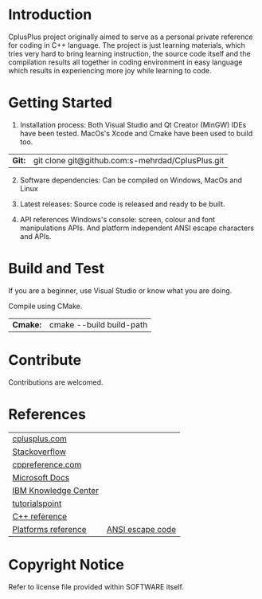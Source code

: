 # Introduction 
CplusPlus project originally aimed to serve as a personal private reference for coding in C++ language.
The project is just learning materials, which tries very hard to bring learning instruction, the source code itself and the compilation results all together in coding environment in easy language which results in experiencing more joy while learning to code.


# Getting Started
1.  Installation process:
Both Visual Studio and Qt Creator (MinGW) IDEs have been tested. MacOs's Xcode and Cmake have been used to build too.

<table>
<tr>
<td><b>Git:</b></td>
<td>git clone git@github.com:s-mehrdad/CplusPlus.git</td>
</tr>
</table>

2.  Software dependencies:
Can be compiled on Windows, MacOs and Linux

3.  Latest releases:
Source code is released and ready to be built.

4.  API references
Windows's console: screen, colour and font manipulations APIs.
And platform independent ANSI escape characters and APIs.

# Build and Test
If you are a beginner, use Visual Studio or know what you are doing.

Compile using CMake.

<table>
<tr>
<td><b>Cmake:</b></td>
<td>cmake --build build-path</td>
</tr>
</table>

# Contribute
Contributions are welcomed.

# References
<table>
<tr>
<td><a href="http://www.cplusplus.com/">cplusplus.com</a></td>
</tr>
<tr>
<td><a href="https://stackoverflow.com">Stackoverflow</a></td>
</tr>
<tr>
<td><a href="https://de.cppreference.com/">cppreference.com</a></td>
</tr>
<tr>
<td><a href="https://docs.microsoft.com/">Microsoft Docs</a></td>
</tr>
<tr>
<td><a href="https://www.ibm.com/support/knowledgecenter/en/">IBM Knowledge Center</a></td>
</tr>
<tr>
<td><a href="https://www.tutorialspoint.com/cplusplus/">tutorialspoint</a></td>
</tr>
<tr>
<td><a href="http://www.cplusplus.com/reference/">C++ reference</a></td>
</tr>
<tr>
<td><a href="https://sourceforge.net/p/predef/wiki/OperatingSystems/">Platforms reference</a></td>
<td><a href="https://en.wikipedia.org/wiki/ANSI_escape_code#DOS,_OS/2,_and_Windows">ANSI escape code</a></td>
</tr>
</table>

# Copyright Notice
Refer to license file provided within SOFTWARE itself.
